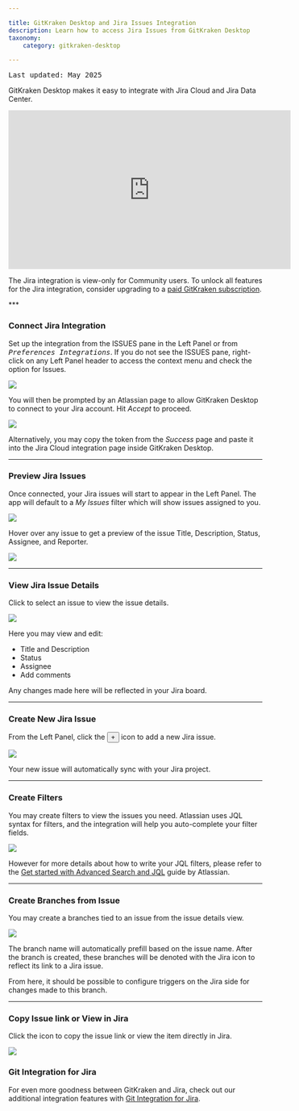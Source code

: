 ```yaml
---

title: GitKraken Desktop and Jira Issues Integration
description: Learn how to access Jira Issues from GitKraken Desktop
taxonomy:
    category: gitkraken-desktop

---
```

<kbd>Last updated: May 2025</kbd>

GitKraken Desktop makes it easy to integrate with Jira Cloud and Jira Data Center.

<div class='embed-container embed-container--16-9'>
    <iframe width="560" height="315" src="https://www.youtube.com/embed/On83cso-w3U" frameborder="0" allowfullscreen></iframe>
</div>

<div class='callout callout--basic'>
    <p>The Jira integration is view-only for Community users. To unlock all features for the Jira integration, consider upgrading to a <a href="https://gitkraken.com/pricing?source=help_center&product=gitkraken">paid GitKraken subscription</a>.</p>
</div>
***

### Connect Jira Integration

Set up the integration from the ISSUES pane in the Left Panel or from <kbd><i>Preferences    <i class='fa fa-caret-right'></i>     Integrations</i></kbd>. If you do not see the ISSUES pane, right-click on any Left Panel header to access the context menu and check the option for Issues.

<img src="/wp-content/uploads/connect-jira-issues-2025.png" srcset="/wp-content/uploads/connect-jira-issues-2025@2x.png" class="help-center-img img-bordered">

You will then be prompted by an Atlassian page to allow GitKraken Desktop to connect to your Jira account. Hit <em>Accept</em> to proceed.

<img src="/wp-content/uploads/connect-atlassian-2025.png" srcset="/wp-content/uploads/connect-atlassian-2025@2x.png" class="help-center-img img-bordered">

Alternatively, you may copy the token from the _Success_ page and paste it into the Jira Cloud integration page inside GitKraken Desktop.

***

### Preview Jira Issues

Once connected, your Jira issues will start to appear in the Left Panel. The app will default to a _My Issues_ filter which will show issues assigned to you.

<img src="/wp-content/uploads/preview-jira-issues-2025.png" srcset="/wp-content/uploads/preview-jira-issues-2025@2x.png" class="help-center-img img-bordered">

Hover over any issue to get a preview of the issue Title, Description, Status, Assignee, and Reporter.

<img src="/wp-content/uploads/hover-issue-2025.png" srcset="/wp-content/uploads/hover-issue-2025@2x.png" class="help-center-img img-bordered">

***

### View Jira Issue Details

Click to select an issue to view the issue details.

<img src="/wp-content/uploads/jira-issue-view.png" srcset="/wp-content/uploads/jira-issue-view@2x.png" class="help-center-img img-bordered">

Here you may view and edit:

 - Title and Description
 - Status
 - Assignee
 - Add comments

Any changes made here will be reflected in your Jira board.

***

### Create New Jira Issue

From the Left Panel, click the <button class='button button--success button--ui button--nolink'>+</button> icon to add a new Jira issue.

<img src="/wp-content/uploads/create-jira-issue-2025.png" srcset="/wp-content/uploads/create-jira-issue-2025@2x.png" class="help-center-img img-bordered">

Your new issue will automatically sync with your Jira project.

***

### Create Filters

You may create filters to view the issues you need. Atlassian uses JQL syntax for filters, and the integration will help you auto-complete your filter fields.

<img src="/wp-content/uploads/create-jira-filter-2025.png" srcset="/wp-content/uploads/create-jira-filter-2025@2x.png" class="help-center-img img-bordered">

However for more details about how to write your JQL filters, please refer to the [Get started with Advanced Search and JQL](https://www.atlassian.com/software/jira/guides/expand-jira/jql#visualize-results) guide by Atlassian.

***

### Create Branches from Issue

You may create a branches tied to an issue from the issue details view.

<img src="/wp-content/uploads/create-branch-jira-integration.gif" class="help-center-img img-bordered">

The branch name will automatically prefill based on the issue name. After the branch is created, these branches will be denoted with the Jira icon to reflect its link to a Jira issue.

From here, it should be possible to configure triggers on the Jira side for changes made to this branch.

***

### Copy Issue link or View in Jira

Click the <kbd> <i class="fa fa-ellipsis-v"></i> </kbd> icon to copy the issue link or view the item directly in Jira.

<img src="/wp-content/uploads/view-jira-issue-2025.png" srcset="/wp-content/uploads/view-jira-issue-2025@2x.png" class="help-center-img img-bordered">

### Git Integration for Jira

For even more goodness between GitKraken and Jira, check out our additional integration features with <a href="/integrations/git-integration-for-jira">Git Integration for Jira</a>.

